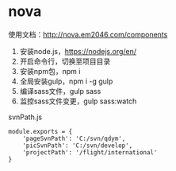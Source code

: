 # nova

使用文档：http://nova.em2046.com/components

1. 安装node.js，https://nodejs.org/en/
2. 开启命令行，切换至项目目录
3. 安装npm包，npm i
4. 全局安装gulp，npm i -g gulp
5. 编译sass文件，gulp sass
6. 监控sass文件变更，gulp sass:watch

svnPath.js
```
module.exports = {
    'pageSvnPath': 'C:/svn/qdym',
    'picSvnPath': 'C:/svn/develop',
    'projectPath': '/flight/international'
}
```
